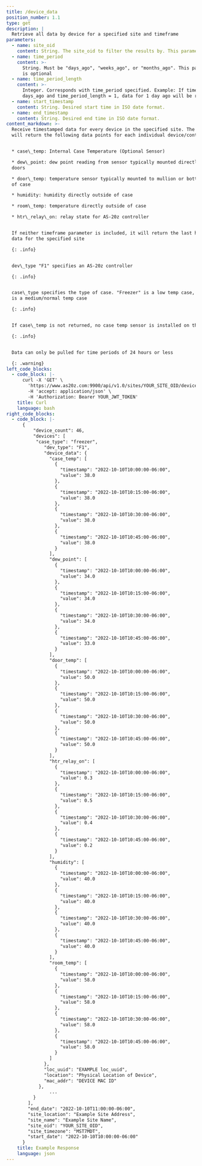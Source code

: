 ```yaml
---
title: /device_data
position_number: 1.1
type: get
description: |
  Retrieve all data by device for a specified site and timeframe
parameters:
  - name: site_oid
    content: String. The site_oid to filter the results by. This parameter is REQUIRED.
  - name: time_period
    content: >-
      String. Must be "days_ago", "weeks_ago", or "months_ago". This parameter
      is optional
  - name: time_period_length
    content: >-
      Integer. Corresponds with time_period specified. Example: If time_period =
      days_ago and time_period_length = 1, data for 1 day ago will be returned
  - name: start_timestamp
    content: String. Desired start time in ISO date format.
  - name: end_timestamp
    content: String. Desired end time in ISO date format.
content_markdown: >-
  Receive timestamped data for every device in the specified site. The request
  will return the following data points for each individual device/controller:


  * case\_temp: Internal Case Temperature (Optional Sensor)

  * dew\_point: dew point reading from sensor typically mounted directly above
  doors

  * door\_temp: temperature sensor typically mounted to mullion or bottom rail
  of case

  * humidity: humidity directly outside of case

  * room\_temp: temperature directly outside of case

  * htr\_relay\_on: relay state for AS-20z controller


  If neither timeframe parameter is included, it will return the last hour of
  data for the specified site

  {: .info}


  dev\_type "F1" specifies an AS-20z controller

  {: .info}


  case\_type specifies the type of case. "Freezer" is a low temp case, "Cooler"
  is a medium/normal temp case

  {: .info}


  If case\_temp is not returned, no case temp sensor is installed on that case

  {: .info}


  Data can only be pulled for time periods of 24 hours or less

  {: .warning}
left_code_blocks:
  - code_block: |-
      curl -X 'GET' \
        'https://www.as20z.com:9900/api/v1.0/sites/YOUR_SITE_OID/device_data?start_timestamp=2022-10-10T10&end_timestamp=2022-10-10T11' \
        -H 'accept: application/json' \
        -H 'Authorization: Bearer YOUR_JWT_TOKEN'
    title: Curl
    language: bash
right_code_blocks:
  - code_block: |-
      {
          "device_count": 46,
          "devices": [
           "case_type": "freezer",
              "dev_type": "F1",
              "device_data": {
                "case_temp": [
                  {
                    "timestamp": "2022-10-10T10:00:00-06:00",
                    "value": 38.0
                  },
                  {
                    "timestamp": "2022-10-10T10:15:00-06:00",
                    "value": 38.0
                  },
                  {
                    "timestamp": "2022-10-10T10:30:00-06:00",
                    "value": 38.0
                  },
                  {
                    "timestamp": "2022-10-10T10:45:00-06:00",
                    "value": 38.0
                  }
                ],
                "dew_point": [
                  {
                    "timestamp": "2022-10-10T10:00:00-06:00",
                    "value": 34.0
                  },
                  {
                    "timestamp": "2022-10-10T10:15:00-06:00",
                    "value": 34.0
                  },
                  {
                    "timestamp": "2022-10-10T10:30:00-06:00",
                    "value": 34.0
                  },
                  {
                    "timestamp": "2022-10-10T10:45:00-06:00",
                    "value": 33.0
                  }
                ],
                "door_temp": [
                  {
                    "timestamp": "2022-10-10T10:00:00-06:00",
                    "value": 50.0
                  },
                  {
                    "timestamp": "2022-10-10T10:15:00-06:00",
                    "value": 50.0
                  },
                  {
                    "timestamp": "2022-10-10T10:30:00-06:00",
                    "value": 50.0
                  },
                  {
                    "timestamp": "2022-10-10T10:45:00-06:00",
                    "value": 50.0
                  }
                ],
                "htr_relay_on": [
                  {
                    "timestamp": "2022-10-10T10:00:00-06:00",
                    "value": 0.3
                  },
                  {
                    "timestamp": "2022-10-10T10:15:00-06:00",
                    "value": 0.5
                  },
                  {
                    "timestamp": "2022-10-10T10:30:00-06:00",
                    "value": 0.4
                  },
                  {
                    "timestamp": "2022-10-10T10:45:00-06:00",
                    "value": 0.2
                  }
                ],
                "humidity": [
                  {
                    "timestamp": "2022-10-10T10:00:00-06:00",
                    "value": 40.0
                  },
                  {
                    "timestamp": "2022-10-10T10:15:00-06:00",
                    "value": 40.0
                  },
                  {
                    "timestamp": "2022-10-10T10:30:00-06:00",
                    "value": 40.0
                  },
                  {
                    "timestamp": "2022-10-10T10:45:00-06:00",
                    "value": 40.0
                  }
                ],
                "room_temp": [
                  {
                    "timestamp": "2022-10-10T10:00:00-06:00",
                    "value": 58.0
                  },
                  {
                    "timestamp": "2022-10-10T10:15:00-06:00",
                    "value": 58.0
                  },
                  {
                    "timestamp": "2022-10-10T10:30:00-06:00",
                    "value": 58.0
                  },
                  {
                    "timestamp": "2022-10-10T10:45:00-06:00",
                    "value": 58.0
                  }
                ]
              },
              "loc_uuid": "EXAMPLE loc_uuid",
              "location": "Physical Location of Device",
              "mac_addr": "DEVICE MAC ID"
            },
                ...
          }
        ],
        "end_date": "2022-10-10T11:00:00-06:00",
        "site_location": "Example Site Address",
        "site_name": "Example Site Name",
        "site_oid": "YOUR_SITE_OID",
        "site_timezone": "MST7MDT",
        "start_date": "2022-10-10T10:00:00-06:00"  
      }
    title: Example Response
    language: json
---
```

